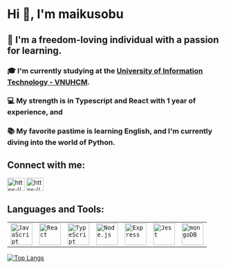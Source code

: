 # Hi 👋, I'm maikusobu

## 👋 I'm a freedom-loving individual with a passion for learning. 
### 🎓 I'm currently studying at the [University of Information Technology - VNUHCM](https://www.uit.edu.vn/). 
### 💻 My strength is in Typescript and React with 1 year of experience, and
### 📚 My favorite pastime is learning English, and I'm currently diving into the world of Python.



## Connect with me:
<p align="left">
<a href="https://linkedin.com/in/https://www.linkedin.com/in/loi-nguyen-tan-3885b4163/" target="blank"><img align="center" src="https://raw.githubusercontent.com/rahuldkjain/github-profile-readme-generator/master/src/images/icons/Social/linked-in-alt.svg" alt="https://www.linkedin.com/in/loi-nguyen-tan-3885b4163/" height="30" width="40" /></a>
<a href="https://fb.com/https://www.facebook.com/loitnguyentan/" target="blank"><img align="center" src="https://raw.githubusercontent.com/rahuldkjain/github-profile-readme-generator/master/src/images/icons/Social/facebook.svg" alt="https://www.facebook.com/loitnguyentan/" height="30" width="40" /></a>
</p>

## Languages and Tools:
<div align="left">
	<table>
		<tr>
			<td><code><img width="50" src="https://user-images.githubusercontent.com/25181517/117447155-6a868a00-af3d-11eb-9cfe-245df15c9f3f.png" alt="JavaScript" title="JavaScript"/></code></td>
			<td><code><img width="50" src="https://user-images.githubusercontent.com/25181517/183897015-94a058a6-b86e-4e42-a37f-bf92061753e5.png" alt="React" title="React"/></code></td>
			<td><code><img width="50" src="https://user-images.githubusercontent.com/25181517/183890598-19a0ac2d-e88a-4005-a8df-1ee36782fde1.png" alt="TypeScript" title="TypeScript"/></code></td>
			<td><code><img width="50" src="https://user-images.githubusercontent.com/25181517/183568594-85e280a7-0d7e-4d1a-9028-c8c2209e073c.png" alt="Node.js" title="Node.js"/></code></td>
			<td><code><img width="50" src="https://user-images.githubusercontent.com/25181517/183859966-a3462d8d-1bc7-4880-b353-e2cbed900ed6.png" alt="Express" title="Express"/></code></td>
			<td><code><img width="50" src="https://user-images.githubusercontent.com/25181517/187955005-f4ca6f1a-e727-497b-b81b-93fb9726268e.png" alt="Jest" title="Jest"/></code></td>
			<td><code><img width="50" src="https://camo.githubusercontent.com/7104574ca3e9152c260ecccbf1af291b82b15f327a02e57f655b41af049e0e00/68747470733a2f2f6564656e742e6769746875622e696f2f537570657254696e7949636f6e732f696d616765732f7376672f6d6f6e676f64622e737667" alt="mongoDB" title="mongoDB"/></code></td>
		</tr>
	</table>
</div>

[![Top Langs](https://github-readme-stats-git-masterrstaa-rickstaa.vercel.app/api/top-langs/?username=maikusobu&theme=dracula)](https://github.com/anuraghazra/github-readme-stats)
